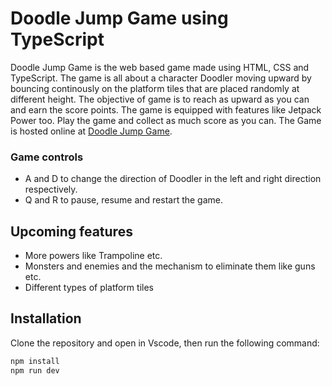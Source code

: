 # Doodle Jump Game using TypeScript

Doodle Jump Game is the web based game made using HTML, CSS and TypeScript. The game is all about a character Doodler moving upward by bouncing continously on the platform tiles that are placed randomly at different height. The objective of game is to reach as upward as you can and earn the score points. The game is equipped with features like Jetpack Power too. Play the game and collect as much score as you can.
The Game is hosted online at [Doodle Jump Game](https://znis.github.io/LF-SE-Fellowship-TS-Assignment-Doodle-Jump-Game/).
### Game controls
- A and D to change the direction of Doodler in the left and right direction respectively.
- Q and R to pause, resume and restart the game.

## Upcoming features
- More powers like Trampoline etc.
- Monsters and enemies and the mechanism to eliminate them like guns etc.
- Different types of platform tiles
## Installation

Clone the repository and open in Vscode, then run the following command:

```bash
npm install
npm run dev
```
